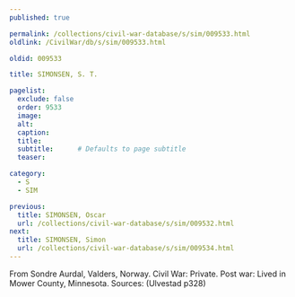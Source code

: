 ```yaml
---
published: true

permalink: /collections/civil-war-database/s/sim/009533.html
oldlink: /CivilWar/db/s/sim/009533.html

oldid: 009533

title: SIMONSEN, S. T.

pagelist:
  exclude: false
  order: 9533
  image: 
  alt:
  caption:
  title:
  subtitle:      # Defaults to page subtitle
  teaser:

category: 
  - S 
  - SIM

previous:
  title: SIMONSEN, Oscar
  url: /collections/civil-war-database/s/sim/009532.html  
next:
  title: SIMONSEN, Simon
  url: /collections/civil-war-database/s/sim/009534.html   
---
```

From Sondre Aurdal, Valders, Norway. Civil War: Private. Post war: Lived in Mower County, Minnesota. Sources: (Ulvestad p328)